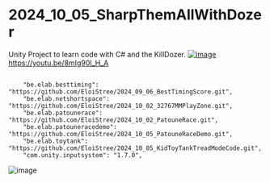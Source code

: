 # 2024_10_05_SharpThemAllWithDozer
Unity Project to learn code with C# and the KillDozer.
[![image](https://github.com/user-attachments/assets/1c31c84b-bfd3-49d0-937a-83295b54f164)](https://youtu.be/8mIg90l_H_A)  
https://youtu.be/8mIg90l_H_A  

```

    "be.elab.besttiming": "https://github.com/EloiStree/2024_09_06_BestTimingScore.git",
    "be.elab.netshortspace": "https://github.com/EloiStree/2024_10_02_32767MMPlayZone.git",
    "be.elab.patounerace": "https://github.com/EloiStree/2024_10_02_PatouneRace.git",
    "be.elab.patouneracedemo": "https://github.com/EloiStree/2024_10_05_PatouneRaceDemo.git",
    "be.elab.toytank": "https://github.com/EloiStree/2024_10_05_KidToyTankTreadModeCode.git",
    "com.unity.inputsystem": "1.7.0",
```
![image](https://github.com/user-attachments/assets/409a7703-57c1-4c4a-8c6b-a0f28f853827)
